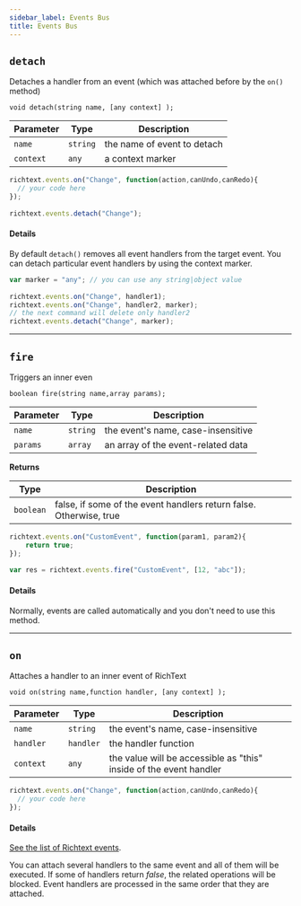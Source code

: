 ```yaml
---
sidebar_label: Events Bus
title: Events Bus
---
```



## `detach`

Detaches a handler from an event (which was attached before by the `on()` method)

`void detach(string name, [any context] );`

| Parameter | Type     | Description                 |
|-----------|----------|-----------------------------|
| `name`    | `string` | the name of event to detach |
| `context` | `any`    | a context marker            |

```js 
richtext.events.on("Change", function(action,canUndo,canRedo){
  // your code here
});
 
richtext.events.detach("Change");
```

#### Details

By default `detach()` removes all event handlers from the target event. You can detach particular event handlers by using the context marker.

```js 
var marker = "any"; // you can use any string|object value
 
richtext.events.on("Change", handler1);
richtext.events.on("Change", handler2, marker);
// the next command will delete only handler2
richtext.events.detach("Change", marker);
```
___

## `fire`

Triggers an inner even

`boolean fire(string name,array params);`

| Parameter | Type     | Description                        |
|-----------|----------|------------------------------------|
| `name`    | `string` | the event's name, case-insensitive |
| `params`  | `array`  | an array of the event-related data |

**Returns**

| Type | Description                                                               |
|-----------|--------------------------------------------------------------------|
| `boolean` | false, if some of the event handlers return false. Otherwise, true |

```js 
richtext.events.on("CustomEvent", function(param1, param2){
    return true;
});
 
var res = richtext.events.fire("CustomEvent", [12, "abc"]);
```

#### Details
Normally, events are called automatically and you don't need to use this method.
___

## `on`

Attaches a handler to an inner event of RichText

`void on(string name,function handler, [any context] );`

| Parameter | Type      | Description                                                        |
|-----------|-----------|--------------------------------------------------------------------|
| `name`    | `string`  | the event's name, case-insensitive                                 |
| `handler` | `handler` | the handler function                                               |
| `context` | `any`     | the value will be accessible as "this" inside of the event handler |

```js 
richtext.events.on("Change", function(action,canUndo,canRedo){
  // your code here
});
```

#### Details

[See the list of Richtext events](api/events.md). 

You can attach several handlers to the same event and all of them will be executed. If some of handlers return *false*, the related operations will be blocked. Event handlers are processed in the same order that they are attached.
